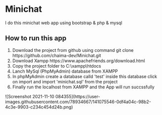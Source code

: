 # Minichat
I do this minichat web app using bootstrap & php & mysql
<h2>How to run this app</h2>

<ol>
  <li> Download the project from github using command git clone https://github.com/chaima-dev/Minichat.git</li>
  <li> Download Xampp https://www.apachefriends.org/download.html</li>
  <li> Copy the project folder to C:\xampp\htdocs</li>
  <li> Lanch MySql (PhpMyAdmin) database from XAMPP </li>
  <li> In phpMyAdmin create a database calld 'test' inside this database click on import and import 'minichat.sql' from the project </li>
  <li> Finally run the localhost from XAMPP and the App will run succssfully</li>
</ol>
![Screenshot 2021-11-10 084355](https://user-images.githubusercontent.com/78934667/141075546-0df4a04c-98b2-4c3e-9903-c234c454d24b.png)
